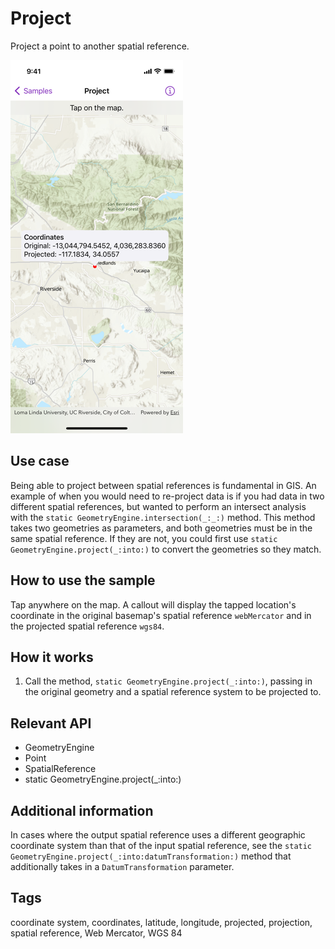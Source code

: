 # Project

Project a point to another spatial reference.

![Screenshot of project sample](project.png)

## Use case

Being able to project between spatial references is fundamental in GIS. An example of when you would need to re-project data is if you had data in two different spatial references, but wanted to perform an intersect analysis with the `static GeometryEngine.intersection(_:_:)` method. This method takes two geometries as parameters, and both geometries must be in the same spatial reference. If they are not, you could first use `static GeometryEngine.project(_:into:)` to convert the geometries so they match.

## How to use the sample

Tap anywhere on the map. A callout will display the tapped location's coordinate in the original basemap's spatial reference `webMercator` and in the projected spatial reference `wgs84`.

## How it works

1. Call the method, `static GeometryEngine.project(_:into:)`, passing in the original geometry and a spatial reference system to be projected to.

## Relevant API

* GeometryEngine
* Point
* SpatialReference
* static GeometryEngine.project(_:into:)

## Additional information

In cases where the output spatial reference uses a different geographic coordinate system than that of the input spatial reference, see the `static GeometryEngine.project(_:into:datumTransformation:)` method that additionally takes in a `DatumTransformation` parameter.

## Tags

coordinate system, coordinates, latitude, longitude, projected, projection, spatial reference, Web Mercator, WGS 84
